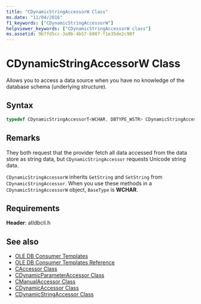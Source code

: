 ```yaml
---
title: "CDynamicStringAccessorW Class"
ms.date: "11/04/2016"
f1_keywords: ["CDynamicStringAccessorW"]
helpviewer_keywords: ["CDynamicStringAccessorW class"]
ms.assetid: 9b7fd5cc-3a9b-4b57-b907-f1e35de2c98f
---
```

# CDynamicStringAccessorW Class

Allows you to access a data source when you have no knowledge of the database schema (underlying structure).

## Syntax

```cpp
typedef CDynamicStringAccessorT<WCHAR, DBTYPE_WSTR> CDynamicStringAccessorW;
```

## Remarks

They both request that the provider fetch all data accessed from the data store as string data, but `CDynamicStringAccessor` requests Unicode string data.

`CDynamicStringAccessorW` inherits `GetString` and `SetString` from `CDynamicStringAccessor`. When you use these methods in a `CDynamicStringAccessorW` object, `BaseType` is **WCHAR**.

## Requirements

**Header**: atldbcli.h

## See also

- [OLE DB Consumer Templates](../../data/oledb/ole-db-consumer-templates-cpp.md)
- [OLE DB Consumer Templates Reference](../../data/oledb/ole-db-consumer-templates-reference.md)
- [CAccessor Class](../../data/oledb/caccessor-class.md)
- [CDynamicParameterAccessor Class](../../data/oledb/cdynamicparameteraccessor-class.md)
- [CManualAccessor Class](../../data/oledb/cmanualaccessor-class.md)
- [CDynamicAccessor Class](../../data/oledb/cdynamicaccessor-class.md)
- [CDynamicStringAccessor Class](../../data/oledb/cdynamicstringaccessor-class.md)
